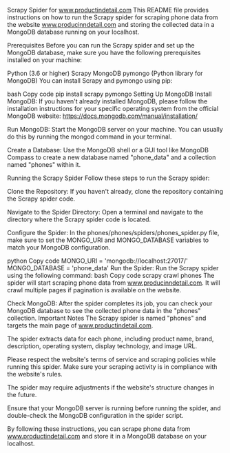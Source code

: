 Scrapy Spider for www.productindetail.com
This README file provides instructions on how to run the Scrapy spider for scraping phone data from the website www.producinndetail.com and storing the collected data in a MongoDB database running on your localhost.

Prerequisites
Before you can run the Scrapy spider and set up the MongoDB database, make sure you have the following prerequisites installed on your machine:

Python (3.6 or higher)
Scrapy
MongoDB
pymongo (Python library for MongoDB)
You can install Scrapy and pymongo using pip:

bash
Copy code
pip install scrapy pymongo
Setting Up MongoDB
Install MongoDB: If you haven't already installed MongoDB, please follow the installation instructions for your specific operating system from the official MongoDB website: https://docs.mongodb.com/manual/installation/

Run MongoDB: Start the MongoDB server on your machine. You can usually do this by running the mongod command in your terminal.

Create a Database: Use the MongoDB shell or a GUI tool like MongoDB Compass to create a new database named "phone_data" and a collection named "phones" within it.

Running the Scrapy Spider
Follow these steps to run the Scrapy spider:

Clone the Repository: If you haven't already, clone the repository containing the Scrapy spider code.

Navigate to the Spider Directory: Open a terminal and navigate to the directory where the Scrapy spider code is located.

Configure the Spider: In the phones/phones/spiders/phones_spider.py file, make sure to set the MONGO_URI and MONGO_DATABASE variables to match your MongoDB configuration.

python
Copy code
MONGO_URI = 'mongodb://localhost:27017/'
MONGO_DATABASE = 'phone_data'
Run the Spider: Run the Scrapy spider using the following command:
bash
Copy code
scrapy crawl phones
The spider will start scraping phone data from www.producinndetail.com. It will crawl multiple pages if pagination is available on the website.

Check MongoDB: After the spider completes its job, you can check your MongoDB database to see the collected phone data in the "phones" collection.
Important Notes
The Scrapy spider is named "phones" and targets the main page of www.productindetail.com.

The spider extracts data for each phone, including product name, brand, description, operating system, display technology, and image URL.

Please respect the website's terms of service and scraping policies while running this spider. Make sure your scraping activity is in compliance with the website's rules.

The spider may require adjustments if the website's structure changes in the future.

Ensure that your MongoDB server is running before running the spider, and double-check the MongoDB configuration in the spider script.

By following these instructions, you can scrape phone data from www.productindetail.com and store it in a MongoDB database on your localhost.

